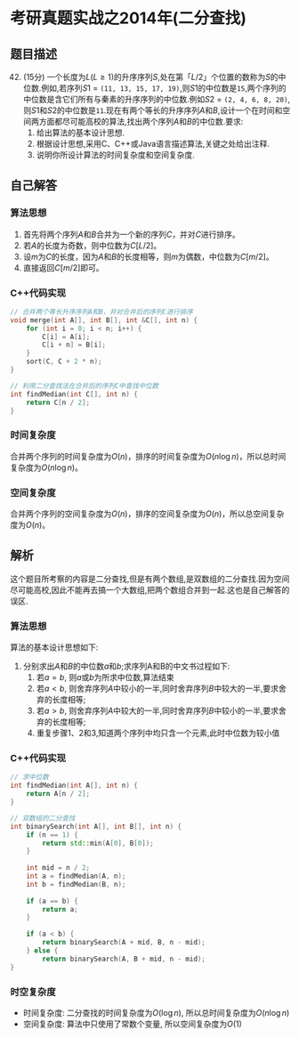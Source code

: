 # 考研真题实战之2014年(二分查找)
## 题目描述

42. (15分) 一个长度为$L$($L \ge 1$)的升序序列$S$,处在第「$L/2$」个位置的数称为$S$的中位数.例如,若序列$S1$ = `(11, 13, 15, 17, 19)`,则$S1$的中位数是`15`,两个序列的中位数是含它们所有与秦素的升序序列的中位数.例如$S2$ = `(2, 4, 6, 8, 20)`,则$S1$和$S2$的中位数是`11`.现在有两个等长的升序序列$A$和$B$,设计一个在时间和空间两方面都尽可能高校的算法,找出两个序列$A$和$B$的中位数.要求:
    1. 给出算法的基本设计思想.
    2. 根据设计思想,采用C、C++或Java语言描述算法,关键之处给出注释.
    3. 说明你所设计算法的时间复杂度和空间复杂度.

## 自己解答
### 算法思想
1. 首先将两个序列$A$和$B$合并为一个新的序列$C$，并对$C$进行排序。
2. 若$A$的长度为奇数，则中位数为$C[L/2]$。
2. 设$m$为$C$的长度，因为$A$和$B$的长度相等，则$m$为偶数，中位数为$C[m/2]$。
3. 直接返回$C[m/2]$即可。

### C++代码实现

```c++
// 合并两个等长升序序列A和B，并对合并后的序列C进行排序
void merge(int A[], int B[], int &C[], int n) {
    for (int i = 0; i < n; i++) {
        C[i] = A[i];
        C[i + n] = B[i];
    }
    sort(C, C + 2 * n);
}

// 利用二分查找法在合并后的序列C中查找中位数
int findMedian(int C[], int n) {
    return C[n / 2];
}


```

### 时间复杂度

合并两个序列的时间复杂度为$O(n)$，排序的时间复杂度为$O(n\log n)$，所以总时间复杂度为$O(n\log n)$。

### 空间复杂度

合并两个序列的空间复杂度为$O(n)$，排序的空间复杂度为$O(n)$，所以总空间复杂度为$O(n)$。

## 解析

这个题目所考察的内容是二分查找,但是有两个数组,是双数组的二分查找.因为空间尽可能高校,因此不能再去搞一个大数组,把两个数组合并到一起.这也是自己解答的误区.

### 算法思想
算法的基本设计思想如下:
1. 分别求出$A$和$B$的中位数$a$和$b$;求序列A和B的中文书过程如下:
   1. 若$a=b$, 则$a$或$b$为所求中位数,算法结束
   2. 若$a<b$, 则舍弃序列$A$中较小的一半,同时舍弃序列$B$中较大的一半,要求舍弃的长度相等;
   3. 若$a>b$, 则舍弃序列$A$中较大的一半,同时舍弃序列$B$中较小的一半,要求舍弃的长度相等;
   4. 重复步骤1、2和3,知道两个序列中均只含一个元素,此时中位数为较小值
   

### C++代码实现

```c++
// 求中位数
int findMedian(int A[], int n) {
    return A[n / 2];
}

// 双数组的二分查找
int binarySearch(int A[], int B[], int n) {
    if (n == 1) {
        return std::min(A[0], B[0]);
    }
    
    int mid = n / 2;
    int a = findMedian(A, n);
    int b = findMedian(B, n);
    
    if (a == b) {
        return a;
    }
    
    if (a < b) {
        return binarySearch(A + mid, B, n - mid);
    } else {
        return binarySearch(A, B + mid, n - mid);
}


```
### 时空复杂度
- 时间复杂度: 二分查找的时间复杂度为$O(\log n)$, 所以总时间复杂度为$O(n\log n)$
- 空间复杂度: 算法中只使用了常数个变量, 所以空间复杂度为$O(1)$